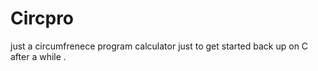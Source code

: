 # Circpro


just a circumfrenece program calculator just to get started back up on C after a while .
